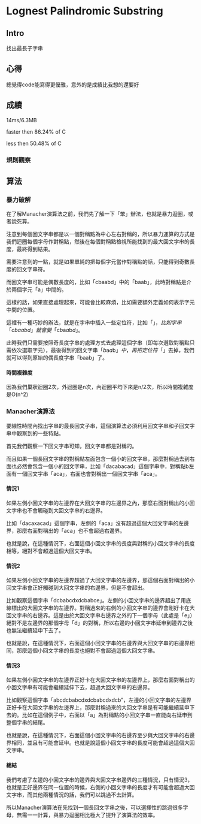 # Lognest Palindromic Substring

## Intro

找出最長子字串

## 心得

總覺得code能寫得更優雅，意外的是成績比我想的還要好

## 成績

14ms/6.3MB

faster then 86.24% of C

less then 50.48% of C

### 規則觀察

## 算法

### 暴力破解

在了解Manacher演算法之前，我們先了解一下「笨」辦法，也就是暴力迴圈，或者說死算。

注意到每個回文字串都是以一個對稱點為中心左右對稱的，所以暴力運算的方式是我們迴圈每個字母作對稱點，然後在每個對稱點檢視所能找到的最大回文字串的長度，最終得到結果。

需要注意到的一點，就是如果單純的把每個字元當作對稱點的話，只能得到奇數長度的回文字串符。

而回文字串可能是偶數長度的，比如「cbaabd」中的「baab」，此時對稱點是介於兩個字元「a」中間的。

這樣的話，如果直接處理起來，可能會比較麻煩，比如需要額外定義如何表示字元中間的位置。

這裡有一種巧妙的辦法，就是在字串中插入一些定位符，比如「$」，比如字串「cbaabd」就會變「$c$b$a$a$b$d$」。

此時我們只需要按照奇長度字串的處理方式去處理這個字串（即每次選取對稱點只需依次選取字元），最後得到的回文字串「$b$a$a$b$」中，再把定位符「$」去掉，我們就可以得到原始的偶長度字串「baab」了。

#### 時間複雜度

因為我們巢狀迴圈2次，外迴圈是n次，內迴圈平均下來是n/2次，所以時間複雜度是O(n^2)

### Manacher演算法

要線性時間內找出字串的最長回文子串，這個演算法必須利用回文字串和子回文字串中觀察到的一些特點。

首先我們觀察一下回文字串可知，回文字串都是對稱的。

而且如果一個長回文字串的對稱點左面包含一個小的回文字串，那麼對稱過去到右面也必然會包含一個小的回文字串，比如「dacabacad」這個字串中，對稱點b左面有一個回文字串「aca」，右面也會對稱出一個回文字串「aca」。

#### 情況1

如果左側小回文字串的左邊界在大回文字串的左邊界之內，那麼右面對稱出的小回文字串也不會觸碰到大回文字串的右邊界。

比如「dacaxacad」這個字串，左側的「aca」沒有超過這個大回文字串的左邊界，那麼右面對稱出的「aca」也不會超過右邊界。

也就是說，在這種情況下，右面這個小回文字串的長度與對稱的小回文字串的長度相等，絕對不會超過這個大回文字串。

#### 情況2

如果左側小回文字串的左邊界超過了大回文字串的左邊界，那這個右面對稱出的小回文字串會正好觸碰到大回文字串的右邊界，但是不會超出。

比如觀察這個字串「dcbabcdxdcbabce」。左側的小回文字串的邊界超出了用底線標出的大回文字串的左邊界。對稱過來的右側的小回文字串的邊界會剛好卡在大回文字串的右邊界。這是由於大回文字串右邊界之外的下一個字母（此處是「e」）絕對不是左邊界的那個字母「d」的對稱，所以右邊的小回文字串延申到邊界之後也無法繼續延申下去了。

也就是說，在這種情況下，右面這個小回文字串的右邊界與大回文字串的右邊界相同，那麼這個小回文字串的長度也絕對不會超過這個大回文字串。

#### 情況3

如果左側小回文字串的左邊界正好卡在大回文字串的左邊界上，那麼右面對稱出的小回文字串有可能會繼續延伸下去，超過大回文字串的右邊界。

比如觀察這個字串「abcdcbabcdxdcbabcdxdcb"，左邊的小回文字串的左邊界正好卡在大回文字串的左邊界上，那麼對稱過來的大回文字串是有可能繼續延申下去的。比如在這個例子中，右面以「a」為對稱點的小回文字串一直能向右延申到整個字串的結尾。

也就是說，在這種情況下，右面這個小回文字串的右邊界至少與大回文字串的右邊界相同，並且有可能會延申。也就是說這個小回文字串的長度可能會超過這個大回文字串。

#### 總結

我們考慮了左邊的小回文字串的邊界與大回文字串邊界的三種情況，只有情況3，也就是正好邊界在同一位置的時候，右側的小回文字串的長度才有可能會超過大回文字串，而其他兩種情況的話，我們可以跳過不去計算。

所以Manacher演算法在先找到一個長回文字串之後，可以選擇性的跳過很多字母，無需一一計算，與暴力迴圈相比極大了提升了演算法的效率。
